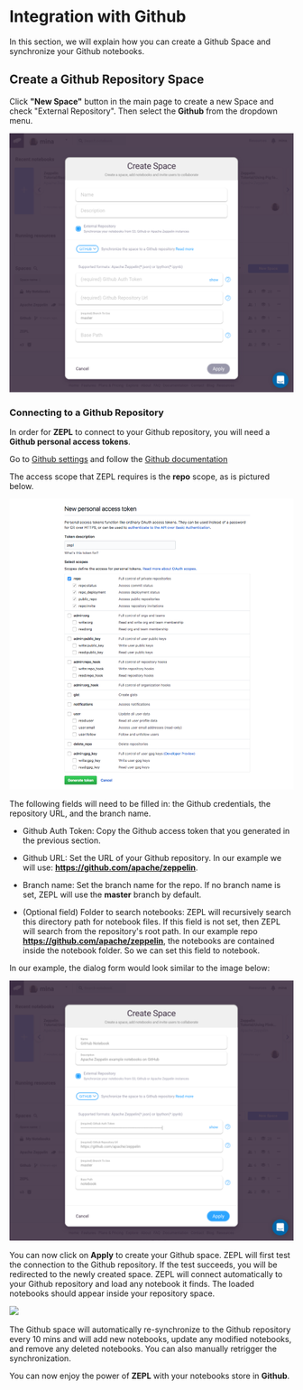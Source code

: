 <h1> Integration with Github </h1>

In this section, we will explain how you can create a Github Space and synchronize your Github notebooks.

## Create a Github Repository Space
Click **"New Space"** button in the main page to create a new Space and check "External Repository".
Then select the **Github** from the dropdown menu.

<img src="../../img/select_github_space.png" class="image-box big-img" />

### Connecting to a Github Repository

In order for **ZEPL** to connect to your Github repository, you will need a **Github personal access tokens**.

Go to [Github settings](https://github.com/settings/tokens) and follow the [Github documentation](https://help.github.com/articles/creating-a-personal-access-token-for-the-command-line/)

The access scope that ZEPL requires is the **repo** scope, as is pictured below.

<img src="../../img/github_generate_token.png" class="image-box big-img"/>


The following fields will need to be filled in: the Github credentials, the repository URL, and the branch name.

- Github Auth Token: Copy the Github access token that you generated in the previous section.

- Github URL: Set the URL of your Github repository. In our example we will use: **https://github.com/apache/zeppelin**.

- Branch name: Set the branch name for the repo.  If no branch name is set, ZEPL will use the **master** branch by default.

- (Optional field) Folder to search notebooks: ZEPL will recursively search this directory path for notebook files. If this field is not set, then ZEPL will search from the repository's root path. In our example repo **https://github.com/apache/zeppelin**, the notebooks are contained inside the notebook folder. So we can set this field to notebook.

In our example, the dialog form would look similar to the image below:

<img src="../../img/github_space_filled.png" class="image-box big-img"/>

You can now click on **Apply** to create your Github space. ZEPL will first test the connection to the Github repository. If the test succeeds, you will be redirected to the newly created space. 
ZEPL will connect automatically to your Github repository and load any notebook it finds. The loaded notebooks should appear inside your repository space.

<img src="../..f/img/github_space.png" class="image-box big-img"/>

The Github space will automatically re-synchronize to the Github repository every 10 mins and will add new notebooks, update any modified notebooks, and remove any deleted notebooks. You can also manually retrigger the synchronization.

You can now enjoy the power of **ZEPL** with your notebooks store in **Github**.
